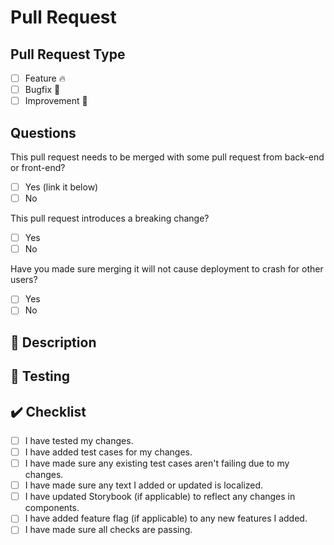 <!-- Provide a summary of your changes in the title field above. -->

# Pull Request

## Pull Request Type

<!-- Mark one or more of the following with x -->

- [ ] Feature 🔥 
- [ ] Bugfix 🐛
- [ ] Improvement 🔨

## Questions

This pull request needs to be merged with some pull request from back-end or front-end?
- [ ] Yes (link it below)
- [ ] No

This pull request introduces a breaking change?
- [ ] Yes
- [ ] No

Have you made sure merging it will not cause deployment to crash for other users?        
- [ ] Yes
- [ ] No

##  📖 Description

<!-- Provide a short description of what this pull request does?
Why was this change needed? -->

## 🚧 Testing

<!-- 
Provide some notes for reviewers to help them in review process.
Mention any particular area of code the reviewer should focus on?
You can maybe use checklist so the reviewer can confirm them after testing.
-->

## ✔️ Checklist
<!--- Put an x in the boxes that apply. -->

- [ ] I have tested my changes.
- [ ] I have added test cases for my changes.
- [ ] I have made sure any existing test cases aren't failing due to my changes.
- [ ] I have made sure any text I added or updated is localized.
- [ ] I have updated Storybook (if applicable) to reflect any changes in components.
- [ ] I have added feature flag (if applicable) to any new features I added.
- [ ] I have made sure all checks are passing.

[<!-- Add ticket number here  -->](<!-- Add Ticket link here -->)
